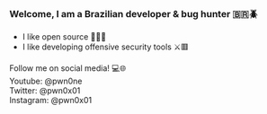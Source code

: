 ### Welcome, I am a Brazilian developer & bug hunter 🇧🇷🪲


- I like open source 🏴‍☠️🆓
- I like developing offensive security tools ⚔️🟥

Follow me on social media! 💻🌐<br>
Youtube: @pwn0ne<br>
Twitter: @pwn0x01<br>
Instagram: @pwn0x01<br>


